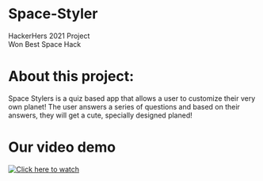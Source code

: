 # Space-Styler
HackerHers 2021 Project <br>
Won Best Space Hack 

# About this project:
Space Stylers is a quiz based app that allows a user to customize their very own planet! The user answers a series of questions and based on their answers, they will get a cute, specially designed planed!  

# Our video demo 
[![Click here to watch](https://img.youtube.com/vi/nTAEpqnSDV4&ab_channel=VandanaThannir/0.jpg)](https://www.youtube.com/watch?v=nTAEpqnSDV4&ab_channel=VandanaThannir)
